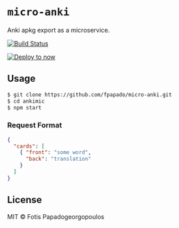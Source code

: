 # `micro-anki`
Anki apkg export as a microservice.

[![Build Status](https://travis-ci.org/fpapado/micro-anki.svg?branch=master)](https://travis-ci.org/fpapado/micro-anki)

[![Deploy to now](https://deploy.now.sh/static/button.svg)](https://deploy.now.sh/?repo=https://github.com/fpapado/micro-anki)

## Usage

```bash
$ git clone https://github.com/fpapado/micro-anki.git
$ cd ankimic
$ npm start
```

### Request Format
```json
{
  "cards": [
    { "front": "some word",
      "back": "translation"
    }
  ]
}
```

## License

MIT © Fotis Papadogeorgopoulos
